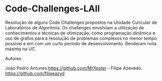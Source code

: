 # Code-Challenges-LAII
Resolução de alguns Code Challenges propostos na Unidade Curicular de Laboratórios de Algoritmia. 
Os challenges envolviam a utilização de conhecimentos e técnicas de otimização, 
como programação dinâmica e uso de grafos para a resolução de problemas complexos no menor tempo possível e em com um curto período de desenvolvimento. 
Renderam nota máxima na UC.

Autores

João Pedro Antunes:https://github.com/MrXester - Filipe Azevedo: https://github.com/filipeazvd
